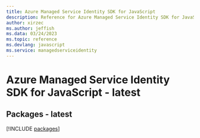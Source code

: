```yaml
---
title: Azure Managed Service Identity SDK for JavaScript
description: Reference for Azure Managed Service Identity SDK for JavaScript
author: xirzec
ms.author: jeffish
ms.data: 03/24/2023
ms.topic: reference
ms.devlang: javascript
ms.service: managedserviceidentity
---
```

# Azure Managed Service Identity SDK for JavaScript - latest
## Packages - latest
[!INCLUDE [packages](managed-service-identity-index.md)]